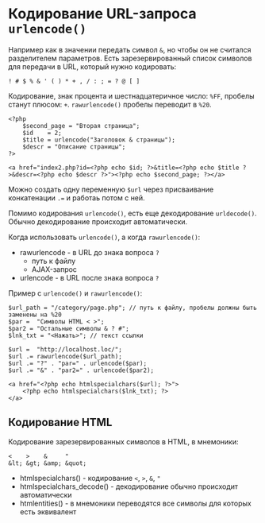 # Кодирование URL-запроса `urlencode()`
Например как в значении передать символ `&`, но чтобы он не считался разделителем параметров. Есть зарезервированный список символов для передачи в URL, который нужно кодировать:

    ! # $ % & ' ( ) * + , / : ; = ? @ [ ]

Кодирование, знак процента и шестнадцатеричное число: `%FF`, пробелы станут плюсом: `+`. `rawurlencode()` пробелы переводит в `%20`.

    <?php
        $second_page = "Вторая страница";
        $id    = 2;
        $title = urlencode("Заголовок & страницы");
        $descr = "Описание страницы";
    ?>

    <a href="index2.php?id=<?php echo $id; ?>&title=<?php echo $title ?>&descr=<?php echo $descr ?>"><?php echo $second_page; ?></a>

Можно создать одну переменную `$url` через присваивание конкатенации `.=` и работаь потом с ней.

Помимо кодирования `urlencode()`, есть еще декодирование `urldecode()`. Обычно декодирование происходит автоматически.

Когда использовать `urlencode()`, а когда `rawurlencode()`:
- rawurlencode - в URL до знака вопроса `?`
    - путь к файлу
    - AJAX-запрос
- urlencode - в URL после знака вопроса `?`

Пример с `urlencode()` и `rawurlencode()`:

    $url_path = "/category/page.php"; // путь к файлу, пробелы должны быть заменены на %20
    $par =  "Символы HTML < >";
    $par2 = "Остальные символы & ? #";
    $lnk_txt = "<Нажать>"; // текст ссылки

    $url =  "http://localhost.loc/";
    $url .= rawurlencode($url_path);
    $url .= "?" . "par=" . urlencode($par);
    $url .= "&" . "par2=" . urlencode($par2);

    <a href="<?php echo htmlspecialchars($url); ?>">
        <?php echo htmlspecialchars($lnk_txt); ?>
    </a>

## Кодирование HTML
Кодирование зарезервированных символов в HTML, в мнемоники:

    <    >    &     "
    &lt; &gt; &amp; &quot;

- htmlspecialchars() - кодирование `<`, `>`, `&`, `"`
- htmlspecialchars_decode() - декодирование обычно происходит автоматически
- htmlentities() - в мнемоники переводятся все символы для которых есть эквивалент
